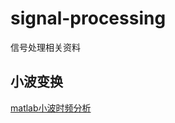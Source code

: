 # signal-processing
信号处理相关资料
## 小波变换
[matlab小波时频分析](https://blog.csdn.net/gent__chen/article/details/53455318)  
